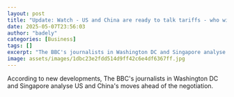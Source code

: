 ```yaml
---
layout: post
title: "Update: Watch - US and China are ready to talk tariffs - who will blink first?"
date: 2025-05-07T23:56:03
author: "badely"
categories: [Business]
tags: []
excerpt: "The BBC's journalists in Washington DC and Singapore analyse US and China's moves ahead of the negotiation."
image: assets/images/1dbc23e2fdd514d9ff42c6e4df6367ff.jpg
---
```


According to new developments, The BBC's journalists in Washington DC and Singapore analyse US and China's moves ahead of the negotiation.

